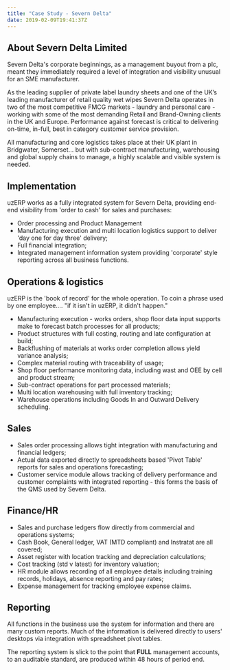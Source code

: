 ```yaml
---
title: "Case Study - Severn Delta"
date: 2019-02-09T19:41:37Z
---
```

## About Severn Delta Limited

Severn Delta's corporate beginnings, as a management buyout from a plc, meant they immediately required a level of integration and visibility unusual for an SME manufacturer.

As the leading supplier of private label laundry sheets and one of the UK’s leading manufacturer of retail quality wet wipes Severn Delta operates in two of the most competitive FMCG markets - laundry and personal care -  working with some of the most demanding Retail and Brand-Owning clients in the UK and Europe. Performance against forecast is critical to delivering on-time, in-full, best in category customer service provision.

All manufacturing and core logistics takes place at their UK plant in Bridgwater, Somerset... but with sub-contract manufacturing, warehousing and global supply chains to manage, a highly scalable and visible system is needed.

## Implementation

uzERP works as a fully integrated system for Severn Delta, providing end-end visibility from 'order to cash' for sales and purchases:

* Order processing and Product Management
* Manufacturing execution and multi location logistics support to deliver 'day one for day three' delivery;
* Full financial integration;
* Integrated management information system providing 'corporate' style reporting across all business functions.

## Operations & logistics

uzERP is the 'book of record' for the whole operation. To coin a phrase used by one employee.... "if it isn't in uzERP, it didn't happen."

* Manufacturing execution - works orders, shop floor data input supports make to forecast batch processes for all products;
* Product structures with full costing, routing and late configuration at build;
* Backflushing of materials at works order completion allows yield variance analysis;
* Complex material routing with traceability of usage;
* Shop floor performance monitoring data, including wast and OEE by cell and product stream;
* Sub-contract operations for part processed materials;
* Multi location warehousing with full inventory tracking;
* Warehouse operations including Goods In and Outward Delivery scheduling.

## Sales

* Sales order processing allows tight integration with manufacturing and financial ledgers;
* Actual data exported directly to spreadsheets based 'Pivot Table' reports for sales and operations forecasting;
* Customer service module allows tracking of delivery performance and customer complaints with integrated reporting - this forms the basis of the QMS used by Severn Delta.

## Finance/HR

* Sales and purchase ledgers flow directly from commercial and operations systems;
* Cash Book, General ledger, VAT (MTD compliant) and Instratat are all covered;
* Asset register with location tracking and depreciation calculations;
* Cost tracking (std v latest) for inventory valuation;
* HR module allows recording of all employee details including training records, holidays, absence reporting and pay rates;
* Expense management for tracking employee expense claims.

## Reporting

All functions in the business use the system for information and there are many custom reports. Much of the information is delivered directly to users' desktops via integration with spreadsheet pivot tables.

The reporting system is slick to the point that __FULL__ management accounts, to an auditable standard, are produced within 48 hours of period end.